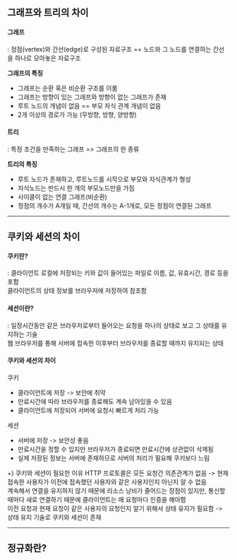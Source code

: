 ## 그래프와 트리의 차이

#### 그래프

: 정점(vertex)와 간선(edge)로 구성된 자료구조 == 노드와 그 노드를 연결하는 간선을 하나로 모아놓은 자료구조

**그래프의 특징**

- 그래프는 순환 혹은 비순환 구조를 이룸
- 그래프는 방향이 있는 그래프와 방향이 없는 그래프가 존재
- 루트 노드의 개념이 없음 == 부모 자식 관계 개념이 없음
- 2개 이상의 경로가 가능 (무방향, 방향, 양방향)

#### 트리

: 특정 조건을 만족하는 그래프 => 그래프의 한 종류

**트리의 특징**

- 루트 노드가 존재하고, 루트노드를 시작으로 부모와 자식관계가 형성
- 자식노드는 반드시 한 개의 부모노드만을 가짐
- 사이클이 없는 연결 그래프(비순환)
- 정점의 개수가 A개일 때, 간선의 개수는 A-1개로, 모든 정점이 연결된 그래프

---

## 쿠키와 세션의 차이

#### 쿠키란?

: 클라이언트 로컬에 저장되는 키와 값이 들어있는 파일로 이름, 값, 유효시간, 경로 등을 포함  
클라이언트의 상태 정보를 브라우저에 저장하여 참조함

#### 세션이란?

: 일정시간동안 같은 브라우저로부터 들어오는 요청을 하나의 상태로 보고 그 상태를 유지하는 기술  
웹 브라우저를 통해 서버에 접속한 이후부터 브라우저를 종료할 때까지 유지되는 상태

#### 쿠키와 세션의 차이

쿠키

- 클라이언트에 저장 -> 보안에 취약
- 만료시간에 따라 브라우저를 종료해도 계속 남아있을 수 있음
- 클라이언트에 저장되어 서버에 요청시 빠르게 처리 가능

세션

- 서버에 저장 -> 보안성 좋음
- 만료시간을 정할 수 있지만 브라우저가 종료되면 만료시간에 상관없이 삭제됨
- 실제 저장된 정보는 서버에 존재하므로 서버의 처리가 필요해 쿠키보다 느림

+) 쿠키와 세션이 필요한 이유
HTTP 프로토콜은 모든 요청간 의존관계가 없음 -> 현재 접속한 사용자가 이전에 접속했던 사용자와 같은 사용자인지 아닌지 알 수 없음  
계속해서 연결을 유지하지 않기 때문에 리소스 낭비가 줄어드는 장점이 있지만, 통신할 때마다 새로 연결하기 때문에 클라이언트는 매 요청마다 인증을 해야함  
이전 요청과 현재 요청이 같은 사용자의 요청인지 알기 위해서 상태 유지가 필요함 -> 상태 유지 기술로 쿠키와 세션이 존재

---

## 정규화란?
